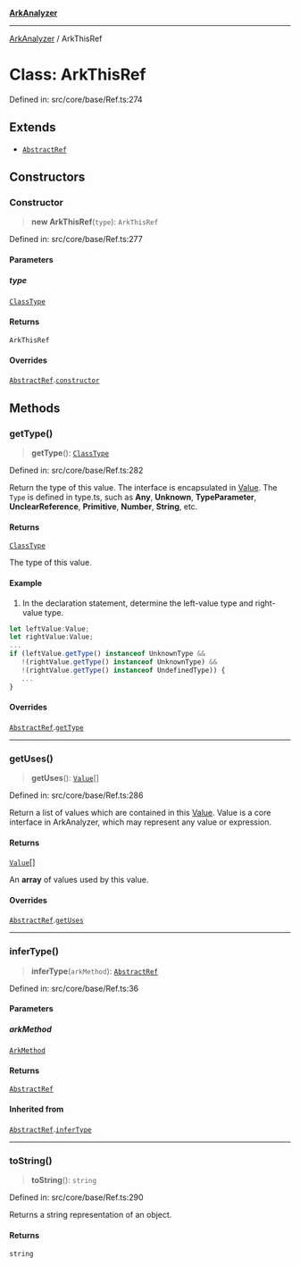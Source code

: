 [**ArkAnalyzer**](../README.md)

***

[ArkAnalyzer](../globals.md) / ArkThisRef

# Class: ArkThisRef

Defined in: src/core/base/Ref.ts:274

## Extends

- [`AbstractRef`](AbstractRef.md)

## Constructors

### Constructor

> **new ArkThisRef**(`type`): `ArkThisRef`

Defined in: src/core/base/Ref.ts:277

#### Parameters

##### type

[`ClassType`](ClassType.md)

#### Returns

`ArkThisRef`

#### Overrides

[`AbstractRef`](AbstractRef.md).[`constructor`](AbstractRef.md#constructor)

## Methods

### getType()

> **getType**(): [`ClassType`](ClassType.md)

Defined in: src/core/base/Ref.ts:282

Return the type of this value. The interface is encapsulated in [Value](../interfaces/Value.md). 
The `Type` is defined in type.ts, such as **Any**, **Unknown**, **TypeParameter**, 
**UnclearReference**, **Primitive**, **Number**, **String**, etc.

#### Returns

[`ClassType`](ClassType.md)

The type of this value.

#### Example

1. In the declaration statement, determine the left-value type and right-value type.

```typescript
let leftValue:Value;
let rightValue:Value;
...
if (leftValue.getType() instanceof UnknownType && 
   !(rightValue.getType() instanceof UnknownType) &&
   !(rightValue.getType() instanceof UndefinedType)) {
   ...
}
```

#### Overrides

[`AbstractRef`](AbstractRef.md).[`getType`](AbstractRef.md#gettype)

***

### getUses()

> **getUses**(): [`Value`](../interfaces/Value.md)[]

Defined in: src/core/base/Ref.ts:286

Return a list of values which are contained in this [Value](../interfaces/Value.md).
Value is a core interface in ArkAnalyzer, which may represent any value or expression.

#### Returns

[`Value`](../interfaces/Value.md)[]

An **array** of values used by this value.

#### Overrides

[`AbstractRef`](AbstractRef.md).[`getUses`](AbstractRef.md#getuses)

***

### inferType()

> **inferType**(`arkMethod`): [`AbstractRef`](AbstractRef.md)

Defined in: src/core/base/Ref.ts:36

#### Parameters

##### arkMethod

[`ArkMethod`](ArkMethod.md)

#### Returns

[`AbstractRef`](AbstractRef.md)

#### Inherited from

[`AbstractRef`](AbstractRef.md).[`inferType`](AbstractRef.md#infertype)

***

### toString()

> **toString**(): `string`

Defined in: src/core/base/Ref.ts:290

Returns a string representation of an object.

#### Returns

`string`
